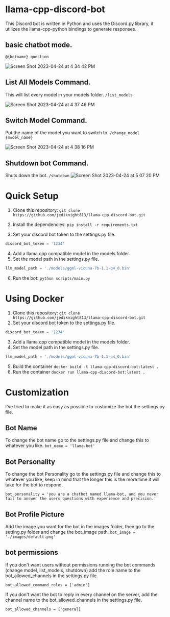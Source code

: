 # llama-cpp-discord-bot

This Discord bot is written in Python and uses the Discord.py library, it utilizes the llama-cpp-python bindings to generate responses.

## basic chatbot mode.
``` @{botname} question ```

![Screen Shot 2023-04-24 at 4 34 42 PM](https://user-images.githubusercontent.com/17935336/234122023-23e9c60d-cf4e-4282-ad17-26b25b047c8b.png)

## List All Models Command.
This will list every model in your models folder.
``` /list_models ```

![Screen Shot 2023-04-24 at 4 37 46 PM](https://user-images.githubusercontent.com/17935336/234123323-5c0c6c92-17f1-4ac1-b420-fa08815290e4.png)

## Switch Model Command.
Put the name of the model you want to switch to.
``` /change_model {model_name} ```

![Screen Shot 2023-04-24 at 4 38 16 PM](https://user-images.githubusercontent.com/17935336/234123353-179b632c-809b-412d-9323-391500099623.png)

## Shutdown bot Command.
Shuts down the bot.
``` /shutdown ```
![Screen Shot 2023-04-24 at 5 07 20 PM](https://user-images.githubusercontent.com/17935336/234127186-a4cb0ffc-37b5-45fa-92f5-6d608a739685.png)

# Quick Setup

1. Clone this repository: ``` git clone https://github.com/jediknight813/llama-cpp-discord-bot.git ```
2. Install the dependencies: ``` pip install -r requirements.txt ```

3. Set your discord bot token to the settings.py file.
```python
discord_bot_token = '1234'
```
4. Add a llama.cpp compatible model in the models folder.
5. Set the model path in the settings.py file.
```python
llm_model_path = './models/ggml-vicuna-7b-1.1-q4_0.bin'
```
6. Run the bot: ```python scripts/main.py ```


# Using Docker

1. Clone this repository: ``` git clone https://github.com/jediknight813/llama-cpp-discord-bot.git ```
2. Set your discord bot token to the settings.py file.
```python
discord_bot_token = '1234'
```
3. Add a llama.cpp compatible model in the models folder.
4. Set the model path in the settings.py file.
```python
llm_model_path = './models/ggml-vicuna-7b-1.1-q4_0.bin'
```

5. Build the container ``` docker build -t llama-cpp-discord-bot:latest . ```
6. Run the container ``` docker run llama-cpp-discord-bot:latest . ```

# Customization
I've tried to make it as easy as possible to customize the bot the settings.py file.

## Bot Name 
To change the bot name go to the settings.py file and change this to whatever you like.
``` bot_name = 'llama-bot' ```

## Bot Personality
To change the bot Personality go to the settings.py file and change this to whatever you like, keep in mind that the longer this is the more time it will take for the bot to respond.

``` bot_personality = 'you are a chatbot named llama-bot, and you never fail to answer the users questions with experience and precision.' ```

## Bot Profile Picture

Add the image you want for the bot in the images folder, then go to the setting.py folder and change the bot_image path.
``` bot_image = './images/default.png' ```

## bot permissions

If you don't want users without permissions running the bot commands (change model, list_models, shutdown) add the role name to the bot_allowed_channels in the settings.py file.

``` bot_allowed_command_roles = ['admin'] ```

 If you don't want the bot to reply in every channel on the server, add the channel name to the bot_allowed_channels in the settings.py file.
 
 ``` bot_allowed_channels = ['general] ```
